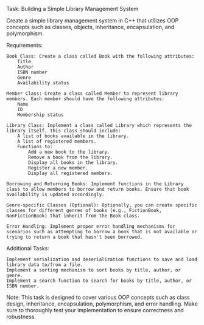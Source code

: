 Task: Building a Simple Library Management System

Create a simple library management system in C++ that utilizes OOP concepts such as classes, objects, inheritance, encapsulation, and polymorphism.

Requirements:

    Book Class: Create a class called Book with the following attributes:
        Title
        Author
        ISBN number
        Genre
        Availability status

    Member Class: Create a class called Member to represent library members. Each member should have the following attributes:
        Name
        ID
        Membership status

    Library Class: Implement a class called Library which represents the library itself. This class should include:
        A list of books available in the library.
        A list of registered members.
        Functions to:
            Add a new book to the library.
            Remove a book from the library.
            Display all books in the library.
            Register a new member.
            Display all registered members.

    Borrowing and Returning Books: Implement functions in the Library class to allow members to borrow and return books. Ensure that book availability is updated accordingly.

    Genre-specific Classes (Optional): Optionally, you can create specific classes for different genres of books (e.g., FictionBook, NonFictionBook) that inherit from the Book class.

    Error Handling: Implement proper error handling mechanisms for scenarios such as attempting to borrow a book that is not available or trying to return a book that hasn't been borrowed.

Additional Tasks:

    Implement serialization and deserialization functions to save and load library data to/from a file.
    Implement a sorting mechanism to sort books by title, author, or genre.
    Implement a search function to search for books by title, author, or ISBN number.

Note: This task is designed to cover various OOP concepts such as class design, inheritance, encapsulation, polymorphism, and error handling. Make sure to thoroughly test your implementation to ensure correctness and robustness.
